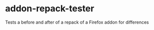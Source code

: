 addon-repack-tester
===================

Tests a before and after of a repack of a Firefox addon for differences
